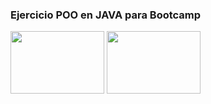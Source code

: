 ### Ejercicio POO en JAVA para Bootcamp
<img width=150 height= 100 src="https://github.com/Pedro410Ar/Codeki_1sem/blob/master/isologo-codeki.png"/> 
<img width=150 height= 100 src="https://github.com/Pedro410Ar/Codeki_1sem/blob/master/logo%20IT%20patagonia.jfif"/> 

